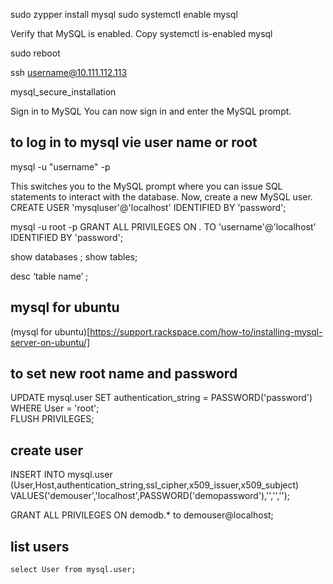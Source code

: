 
sudo zypper install mysql
sudo systemctl enable mysql

Verify that MySQL is enabled.
Copy
systemctl is-enabled mysql

sudo reboot

ssh username@10.111.112.113

mysql_secure_installation

Sign in to MySQL
You can now sign in and enter the MySQL prompt.


## to log in to mysql vie user name or root

mysql -u "username" -p

This switches you to the MySQL prompt where you can issue SQL statements to interact with the database.
Now, create a new MySQL user.
CREATE USER 'mysqluser'@'localhost' IDENTIFIED BY 'password';



mysql -u root -p
GRANT ALL PRIVILEGES ON *.* TO 'username'@'localhost' IDENTIFIED BY 'password';

show databases ;
show tables;


desc ‘table name’ ;     


## mysql for ubuntu  
(mysql for ubuntu)[https://support.rackspace.com/how-to/installing-mysql-server-on-ubuntu/]  

## to set new root name and password   
UPDATE mysql.user SET authentication_string = PASSWORD('password') WHERE User = 'root';  
FLUSH PRIVILEGES;
## create user 
INSERT INTO mysql.user (User,Host,authentication_string,ssl_cipher,x509_issuer,x509_subject)
VALUES('demouser','localhost',PASSWORD('demopassword'),'','','');  

GRANT ALL PRIVILEGES ON demodb.* to demouser@localhost;  

 ## list users
    select User from mysql.user;
    



